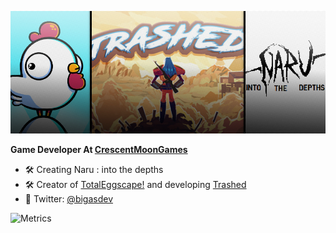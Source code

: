 ![Bigas](header.jpg)

**Game Developer At [CrescentMoonGames](http://www.crescentmoongames.com)** 

 - 🛠 Creating Naru : into the depths
 - 🛠 Creator of [TotalEggscape!](https://play.google.com/store/apps/details?id=com.CrescentMoonGames.TotalEggscape) and developing [Trashed](https://store.steampowered.com/app/1268360/Trashed/)
 - 💬 Twitter: [@bigasdev](https://twitter.com/bigasdev)

![Metrics](https://metrics.lecoq.io/bigasdev?template=classic&isocalendar=1&base=header%2C%20activity%2C%20community%2C%20repositories%2C%20metadata&base.indepth=false&base.hireable=false&base.skip=false&isocalendar=false&isocalendar.duration=full-year&config.timezone=America%2FSao_Paulo)
